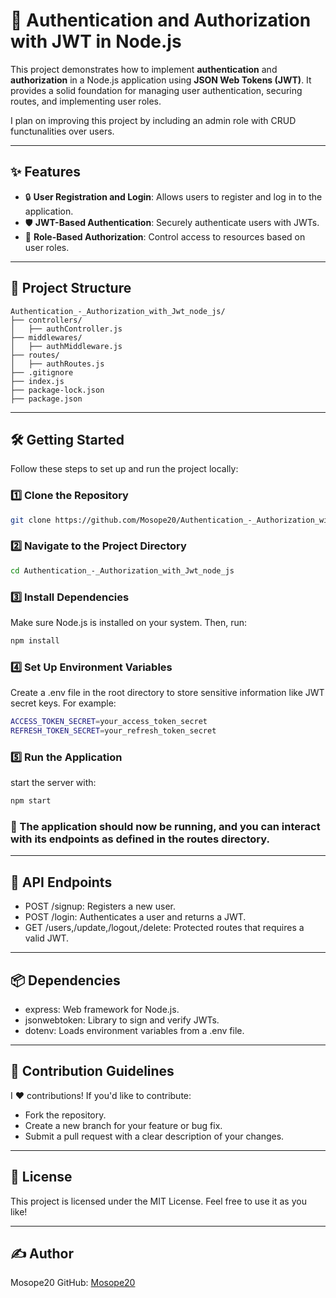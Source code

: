 # 🚀 Authentication and Authorization with JWT in Node.js

This project demonstrates how to implement **authentication** and **authorization** in a Node.js application using **JSON Web Tokens (JWT)**. It provides a solid foundation for managing user authentication, securing routes, and implementing user roles.

I plan on improving this project by including an admin role with CRUD functunalities over users.

---

## ✨ Features

- 🔒 **User Registration and Login**: Allows users to register and log in to the application.
- 🛡️ **JWT-Based Authentication**: Securely authenticate users with JWTs.
- 🎯 **Role-Based Authorization**: Control access to resources based on user roles.

---

## 📂 Project Structure

```plaintext
Authentication_-_Authorization_with_Jwt_node_js/
├── controllers/
│   ├── authController.js
├── middlewares/
│   ├── authMiddleware.js
├── routes/
│   ├── authRoutes.js
├── .gitignore
├── index.js
├── package-lock.json
├── package.json
```

---

## 🛠️ Getting Started

Follow these steps to set up and run the project locally:

### 1️⃣ Clone the Repository

```bash
git clone https://github.com/Mosope20/Authentication_-_Authorization_with_Jwt_node_js.git
```

### 2️⃣ Navigate to the Project Directory

```bash
cd Authentication_-_Authorization_with_Jwt_node_js
```

### 3️⃣ Install Dependencies

Make sure Node.js is installed on your system. Then, run:
```bash
npm install
```

### 4️⃣ Set Up Environment Variables

Create a .env file in the root directory to store sensitive information like JWT secret keys. For example:
```bash
ACCESS_TOKEN_SECRET=your_access_token_secret
REFRESH_TOKEN_SECRET=your_refresh_token_secret
```

### 5️⃣ Run the Application
start the server with:
```bash
npm start
```
### 🎉 The application should now be running, and you can interact with its endpoints as defined in the routes directory.

---

## 📡 API Endpoints
- POST /signup: Registers a new user.
- POST /login: Authenticates a user and returns a JWT.
- GET /users,/update,/logout,/delete: Protected routes that requires a valid JWT.

---

## 📦 Dependencies
- express: Web framework for Node.js.
- jsonwebtoken: Library to sign and verify JWTs.
- dotenv: Loads environment variables from a .env file.

---

## 🌟 Contribution Guidelines
I ❤️ contributions! If you'd like to contribute:

- Fork the repository.
- Create a new branch for your feature or bug fix.
- Submit a pull request with a clear description of your changes.

---

## 📜 License
This project is licensed under the MIT License. Feel free to use it as you like!

---

## ✍️ Author
Mosope20
GitHub: [Mosope20](github.com/Mosope20/)




